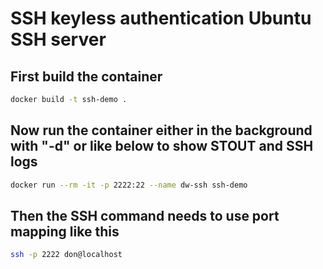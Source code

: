 # SSH keyless authentication Ubuntu SSH server

<h2>First build the container</h2>

```bash
docker build -t ssh-demo .
```

<h2>Now run the container either in the background with "-d" or like below to show STOUT and SSH logs</h2>

```bash
docker run --rm -it -p 2222:22 --name dw-ssh ssh-demo
```

<h2>Then the SSH command needs to use port mapping like this</h2>

```bash
ssh -p 2222 don@localhost
```